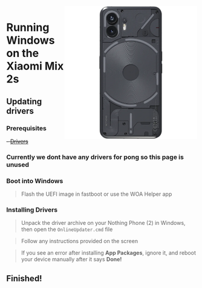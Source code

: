 <img align="right" src="https://github.com/govro150/woa-pong/blob/main/pong.png" width="350" alt="Windows 11 running on woa-pong">

# Running Windows on the Xiaomi Mix 2s

## Updating drivers

### Prerequisites
~~- [Drivers](https://github.com/n00b69/woa-pong/releases/tag/Drivers)~~

### Currently we dont have any drivers for pong so this page is unused 

### Boot into Windows
> Flash the UEFI image in fastboot or use the WOA Helper app

### Installing Drivers
> Unpack the driver archive on your Nothing Phone (2) in Windows, then open the `OnlineUpdater.cmd` file

> Follow any instructions provided on the screen

> If you see an error after installing **App Packages**, ignore it, and reboot your device manually after it says **Done!**

## Finished!










